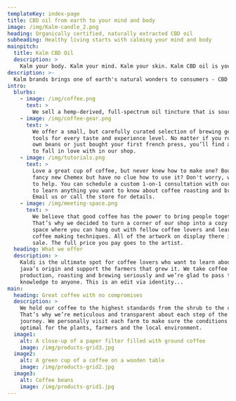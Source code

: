 ```yaml
---
templateKey: index-page
title: CBD oil from earth to your mind and body
image: /img/Kalm-candle_2.png
heading: Organically certified, naturally extracted CBD oil
subheading: Healthy living starts with calming your mind and body
mainpitch:
  title: Kalm CBD Oil
  description: >
    Kalm your body. Kalm your mind. Kalm your skin. Kalm CBD oil is your pathway to reducing stress and living your best life. From agricultural processes, to oil extraction and manufacturing to packaging, Kalm is focused on best, mos sustainable practices in the industry.
description: >-
  Kalm brands brings one of earth's natural wonders to consumers - CBD oil. Our products hail from certified organic farms in the Finger Lakes region of New York. 
intro:
  blurbs:
    - image: /img/coffee.png
      text: >
        We sell a hemp-derived, full-spectrum oil tincture that is sourced from a certified organic farm in the finger lakes region of upstate New York. There are lots of farms and suppliers in the market, but our extensive search led us to Main Street farms. Their processes and products are spot in with our own ethos of sustainability and organic practices.
    - image: /img/coffee-gear.png
      text: >
        We offer a small, but carefully curated selection of brewing gear and
        tools for every taste and experience level. No matter if you roast your
        own beans or just bought your first french press, you’ll find a gadget
        to fall in love with in our shop.
    - image: /img/tutorials.png
      text: >
        Love a great cup of coffee, but never knew how to make one? Bought a
        fancy new Chemex but have no clue how to use it? Don't worry, we’re here
        to help. You can schedule a custom 1-on-1 consultation with our baristas
        to learn anything you want to know about coffee roasting and brewing.
        Email us or call the store for details.
    - image: /img/meeting-space.png
      text: >
        We believe that good coffee has the power to bring people together.
        That’s why we decided to turn a corner of our shop into a cozy meeting
        space where you can hang out with fellow coffee lovers and learn about
        coffee making techniques. All of the artwork on display there is for
        sale. The full price you pay goes to the artist.
  heading: What we offer
  description: >
    Kaldi is the ultimate spot for coffee lovers who want to learn about their
    java’s origin and support the farmers that grew it. We take coffee
    production, roasting and brewing seriously and we’re glad to pass that
    knowledge to anyone. This is an edit via identity...
main:
  heading: Great coffee with no compromises
  description: >
    We hold our coffee to the highest standards from the shrub to the cup.
    That’s why we’re meticulous and transparent about each step of the coffee’s
    journey. We personally visit each farm to make sure the conditions are
    optimal for the plants, farmers and the local environment.
  image1:
    alt: A close-up of a paper filter filled with ground coffee
    image: /img/products-grid3.jpg
  image2:
    alt: A green cup of a coffee on a wooden table
    image: /img/products-grid2.jpg
  image3:
    alt: Coffee beans
    image: /img/products-grid1.jpg
---
```

